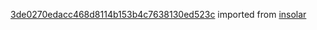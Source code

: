 [3de0270edacc468d8114b153b4c7638130ed523c](https://github.com/insolar/insolar/commit/3de0270edacc468d8114b153b4c7638130ed523c) imported from [insolar](https://github.com/insolar/insolar)
